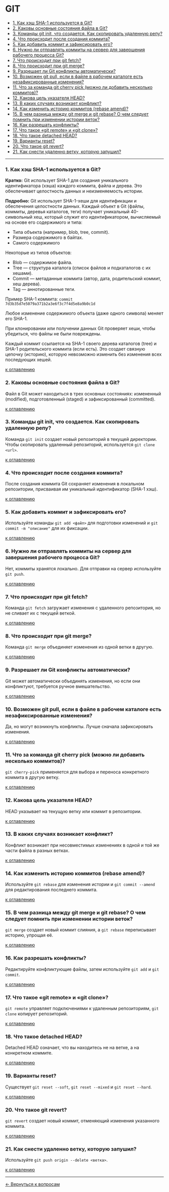 # GIT

+ [1. Как хэш SHA-1 используется в Git?](#1-как-хэш-sha-1-используется-в-git)
+ [2. Каковы основные состояния файла в Git?](#2-каковы-основные-состояния-файла-в-git)
+ [3. Команды git init, что создается. Как скопировать удаленную репу?](#3-команды-git-init-что-создается-как-скопировать-удаленную-репу)
+ [4. Что происходит после создания коммита?](#4-что-происходит-после-создания-коммита)
+ [5. Как добавить коммит и зафиксировать его?](#5-как-добавить-коммит-и-зафиксировать-его)
+ [6. Нужно ли отправлять коммиты на сервер для завершения рабочего процесса Git?](#6-нужно-ли-отправлять-коммиты-на-сервер-для-завершения-рабочего-процесса-git)
+ [7. Что происходит при git fetch?](#7-что-происходит-при-git-fetch)
+ [8. Что происходит при git merge?](#8-что-происходит-при-git-merge)
+ [9. Разрешает ли Git конфликты автоматически?](#9-разрешает-ли-git-конфликты-автоматически)
+ [10. Возможен git pull, если в файле в рабочем каталоге есть незафиксированные изменения?](#10-возможен-git-pull-если-в-файле-в-рабочем-каталоге-есть-незафиксированные-изменения)
+ [11. Что за команда git cherry pick (можно ли добавить несколько коммитов)?](#11-что-за-команда-git-cherry-pick-можно-ли-добавить-несколько-коммитов)
+ [12. Какова цель указателя HEAD?](#12-какова-цель-указателя-head)
+ [13. В каких случаях возникает конфликт?](#13-в-каких-случаях-возникает-конфликт)
+ [14. Как изменить историю коммитов (rebase amend)?](#14-как-изменить-историю-коммитов-rebase-amend)
+ [15. В чем разница между git merge и git rebase? О чем следует помнить при изменении истории веток?](#15-в-чем-разница-между-git-merge-и-git-rebase-о-чем-следует-помнить-при-изменении-истории-веток)
+ [16. Как разрешать конфликты?](#16-как-разрешать-конфликты)
+ [17. Что такое «git remote» и «git clone»?](#17-что-такое-git-remote-и-git-clone)
+ [18. Что такое detached HEAD?](#18-что-такое-detached-head)
+ [19. Варианты reset?](#19-варианты-reset)
+ [20. Что такое git revert?](#20-что-такое-git-revert)
+ [21. Как снести удаленно ветку, которую запушил?](#21-как-снести-удаленно-ветку-которую-запушил)

---

### 1. Как хэш SHA-1 используется в Git?
**Кратко:** Git использует SHA-1 для создания уникального идентификатора (хэша) каждого коммита, файла и дерева. 
Это обеспечивает целостность данных и неизменяемость истории.

**Подробно:** Git использует SHA-1-хеши для идентификации и обеспечения целостности данных. Каждый объект в Git 
(файлы, коммиты, деревья каталогов, теги) получает уникальный 40-символьный хеш, который служит его идентификатором, 
вычисляемый на основе его содержимого и типа:
- Типа объекта (например, blob, tree, commit).
- Размера содержимого в байтах. 
- Самого содержимого

Некоторые из типов объектов:
 - Blob — содержимое файла.
 - Tree — структура каталога (список файлов и подкаталогов с их хешами).
 - Commit — метаданные коммита (автор, дата, родительский коммит, хеш дерева).
 - Tag — аннотированные теги.

Пример SHA-1 коммита: `commit 7d3b35d7e5079a371b2a3e6f3c7f4d5e8a9b0c1d`

Любое изменение содержимого объекта (даже одного символа) меняет его SHA-1.

При клонировании или получении данных Git проверяет хеши, чтобы убедиться, что файлы не были повреждены.

Каждый коммит ссылается на SHA-1 своего дерева каталогов (tree) и SHA-1 родительского коммита (если есть).
Это создает связную цепочку (историю), которую невозможно изменить без изменения всех последующих хешей.
    
[к оглавлению](#GIT)

### 2. Каковы основные состояния файла в Git?
Файл в Git может находиться в трех основных состояниях: измененный (modified), подготовленный (staged) и зафиксированный (committed).

[к оглавлению](#GIT)

### 3. Команды git init, что создается. Как скопировать удаленную репу?
Команда `git init` создает новый репозиторий в текущей директории. Чтобы скопировать удаленный репозиторий, используется `git clone <url>`.

[к оглавлению](#GIT)

### 4. Что происходит после создания коммита?
После создания коммита Git сохраняет изменения в локальном репозитории, присваивая им уникальный идентификатор (SHA-1 хэш).

[к оглавлению](#GIT)

### 5. Как добавить коммит и зафиксировать его?
Используйте команды `git add <файл>` для подготовки изменений и `git commit -m "описание"` для их фиксации.

[к оглавлению](#GIT)

### 6. Нужно ли отправлять коммиты на сервер для завершения рабочего процесса Git?
Нет, коммиты хранятся локально. Для отправки на сервер используйте `git push`.

[к оглавлению](#GIT)

### 7. Что происходит при git fetch?
Команда `git fetch` загружает изменения с удаленного репозитория, но не сливает их с текущей веткой.

[к оглавлению](#GIT)

### 8. Что происходит при git merge?
Команда `git merge` объединяет изменения из одной ветки в другую.

[к оглавлению](#GIT)

### 9. Разрешает ли Git конфликты автоматически?
Git может автоматически объединять изменения, но если они конфликтуют, требуется ручное вмешательство.

[к оглавлению](#GIT)

### 10. Возможен git pull, если в файле в рабочем каталоге есть незафиксированные изменения?
Да, но могут возникнуть конфликты. Лучше сначала зафиксировать изменения.

[к оглавлению](#GIT)

### 11. Что за команда git cherry pick (можно ли добавить несколько коммитов)?
`git cherry-pick` применяется для выбора и переноса конкретного коммита в другую ветку.

[к оглавлению](#GIT)

### 12. Какова цель указателя HEAD?
HEAD указывает на текущую ветку или коммит в репозитории.

[к оглавлению](#GIT)

### 13. В каких случаях возникает конфликт?
Конфликт возникает при несовместимых изменениях в одной и той же части файла в разных ветках.

[к оглавлению](#GIT)

### 14. Как изменить историю коммитов (rebase amend)?
Используйте `git rebase` для изменения истории и `git commit --amend` для редактирования последнего коммита.

[к оглавлению](#GIT)

### 15. В чем разница между git merge и git rebase? О чем следует помнить при изменении истории веток?
`git merge` создает новый коммит слияния, а `git rebase` переписывает историю, упрощая её.

[к оглавлению](#GIT)

### 16. Как разрешать конфликты?
Редактируйте конфликтующие файлы, затем используйте `git add` и `git commit`.

[к оглавлению](#GIT)

### 17. Что такое «git remote» и «git clone»?
`git remote` управляет подключениями к удаленным репозиториям, `git clone` копирует репозиторий.

[к оглавлению](#GIT)

### 18. Что такое detached HEAD?
Detached HEAD означает, что вы находитесь не на ветке, а на конкретном коммите.

[к оглавлению](#GIT)

### 19. Варианты reset?
Существует `git reset --soft`, `git reset --mixed` и `git reset --hard`.

[к оглавлению](#GIT)

### 20. Что такое git revert?
`git revert` создает новый коммит, отменяющий изменения указанного коммита.

[к оглавлению](#GIT)

### 21. Как снести удаленно ветку, которую запушил?
Используйте `git push origin --delete <ветка>`.

[к оглавлению](#GIT)


---

[← Вернуться к вопросам](README.md)